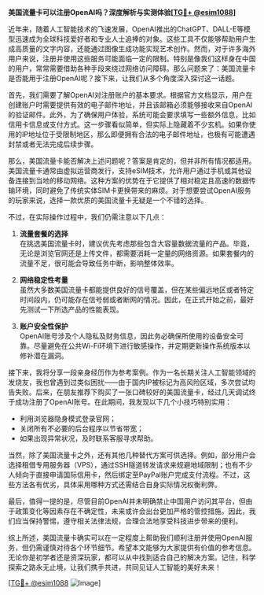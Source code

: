 **美国流量卡可以注册OpenAI吗？深度解析与实测体验[[TG💪+ @esim1088](https://t.me/s/esim1088)]**

近年来，随着人工智能技术的飞速发展，OpenAI推出的ChatGPT、DALL-E等模型迅速成为全球科技爱好者和专业人士追捧的对象。这些工具不仅能够帮助用户生成高质量的文字内容，还能通过图像生成功能实现艺术创作。然而，对于许多海外用户来说，注册并使用这些服务可能面临一定的限制。特别是像我们这样身在中国的用户，常常需要借助各种手段来绕过网络访问障碍。那么问题来了：美国流量卡是否能用于注册OpenAI呢？接下来，让我们从多个角度深入探讨这一话题。

首先，我们需要了解OpenAI对注册账户的基本要求。根据官方文档显示，用户在创建账户时需要提供有效的电子邮件地址，并且该邮箱必须能够接收来自OpenAI的验证邮件。此外，为了确保用户体验，系统可能会要求填写一些额外信息，比如信用卡信息或支付方式。这一步骤看似简单，但实际上隐藏着不少玄机。如果你使用的IP地址位于受限制地区，那么即便拥有合法的电子邮件地址，也极有可能遭遇封禁或者无法完成后续步骤。

那么，美国流量卡能否解决上述问题呢？答案是肯定的，但并非所有情况都适用。美国流量卡通常由虚拟运营商发行，支持eSIM技术，允许用户通过手机或其他设备连接到当地的移动网络。这种方案的优势在于它提供了相对稳定且高速的数据传输环境，同时避免了传统实体SIM卡更换带来的麻烦。对于想要尝试OpenAI服务的玩家来说，选择一款优质的美国流量卡无疑是一个不错的选择。

不过，在实际操作过程中，我们仍需注意以下几点：

1. **流量套餐的选择**  
   在挑选美国流量卡时，建议优先考虑那些包含大容量数据流量的产品。毕竟，无论是浏览官网还是上传文件，都需要消耗一定量的网络资源。如果套餐内的流量不足，很可能会导致任务中断，影响整体效率。

2. **网络稳定性考量**  
   虽然大多数美国流量卡都能提供良好的信号覆盖，但在某些偏远地区或者特定时间段内，仍可能存在信号弱或者断网的情况。因此，在正式开始之前，最好先测试一下所选产品的性能表现。

3. **账户安全性保护**  
   OpenAI账号涉及个人隐私及财务信息，因此务必确保所使用的设备安全可靠。尽量避免在公共Wi-Fi环境下进行敏感操作，并定期更新操作系统版本以修补潜在漏洞。

接下来，我将分享一段亲身经历作为参考案例。作为一名长期关注人工智能领域的发烧友，我也曾遇到过类似困扰——由于国内IP被标记为高风险区域，多次尝试均告失败。后来，在朋友推荐下购买了一张口碑较好的美国流量卡，经过几天调试终于成功注册了OpenAI账号。在此期间，我发现以下几个小技巧特别实用：

- 利用浏览器隐身模式登录官网；
- 关闭所有不必要的后台程序以节省带宽；
- 如果出现异常状况，及时联系客服寻求帮助。

当然，除了美国流量卡之外，还有其他几种替代方案可供选择。例如，部分用户会选择租借专用服务器（VPS），通过SSH隧道转发请求来规避地域限制；也有不少人倾向于直接申请国际信用卡，然后绑定至PayPal账户完成支付流程。不过，这些方法各有优劣，具体采用哪种方式还需结合自身实际情况权衡利弊。

最后，值得一提的是，尽管目前OpenAI并未明确禁止中国用户访问其平台，但由于政策变化等因素存在不确定性，未来或许会出台更加严格的管控措施。因此，我们应当保持警惕，遵守相关法律法规，合理合法地享受科技进步带来的便利。

综上所述，美国流量卡确实可以在一定程度上帮助我们顺利注册并使用OpenAI服务，但仍需谨慎对待各个环节细节。希望本文能够为大家提供有价值的参考信息。无论你是初学者还是资深玩家，都可以从中找到适合自己的解决方案。记住，科学探索之路永无止境，让我们携手共进，共同见证人工智能的美好未来！

[[TG💪+ @esim1088](https://t.me/s/esim1088) ![Image](https://i.postimg.cc/4NQfJmqS/Snipaste-2025-05-13-00-14-12.png)]